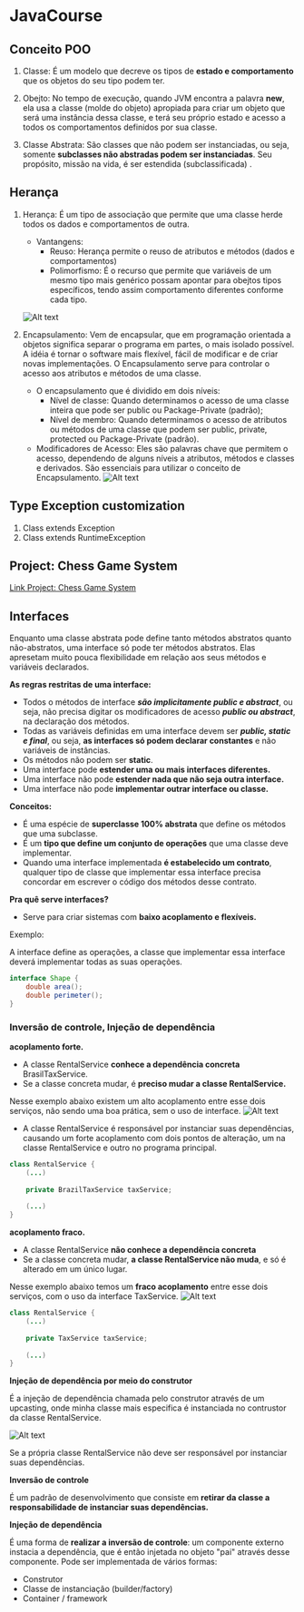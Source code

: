 # JavaCourse
## Conceito POO
1. Classe: É um modelo que decreve os tipos de <b>estado e comportamento</b> que os objetos do seu tipo podem ter.

2. Obejto: No tempo de execução, quando JVM encontra a palavra <b>new</b>, ela usa a classe (molde do objeto)
apropiada para criar um objeto que será uma instância dessa classe, e terá seu próprio estado e acesso a todos
os comportamentos definidos por sua classe. 

3. Classe Abstrata: São classes que não podem ser instanciadas, ou seja, somente <b>subclasses não abstradas podem
ser instanciadas</b>. Seu propósito, missão na vida, é ser estendida (subclassificada) .

## Herança

1. Herança: É um tipo de associação que permite que uma classe herde todos os dados e comportamentos de outra.
    * Vantangens:
        * Reuso: Herança permite o reuso de atributos e métodos (dados e comportamentos)
        * Polimorfismo: É o recurso que permite que variáveis de um mesmo tipo mais genérico possam
    apontar para obejtos tipos específicos, tendo assim comportamento diferentes conforme cada tipo.

    ![Alt text](conceito-poo/src/Inheritance_polymorphism/Herança-polimorfismo.png?raw=true "Herança & Polimorfismo")
    
2. Encapsulamento: Vem de encapsular, que em programação orientada a objetos significa separar o programa em partes,
o mais isolado possível. A idéia é tornar o software mais flexível, fácil de modificar e de criar novas implementações.
O Encapsulamento serve para controlar o acesso aos atributos e métodos de uma classe.
    * O encapsulamento que é dividido em dois níveis:
        * Nível de classe: Quando determinamos o acesso de uma classe inteira que pode ser public ou Package-Private (padrão);
        * Nível de membro: Quando determinamos o acesso de atributos ou métodos de uma classe que podem ser public, private, protected ou Package-Private (padrão).
    * Modificadores de Acesso: Eles são palavras chave que permitem o acesso, dependendo de alguns níveis a atributos, métodos e classes e derivados. São essenciais para utilizar o conceito de Encapsulamento.
    ![Alt text](conceito-poo/src/Inheritance_polymorphism/Modificadores-de-acesso.png?raw=true "Modificadores de Acesso")

## Type Exception customization
1. Class extends Exception
2. Class extends RuntimeException

## Project: Chess Game System

<a href="https://github.com/gleideveloper/project-chess-java" title="Project: Chess Game System">Link Project: Chess Game System</a>

## Interfaces
Enquanto uma classe abstrata pode define tanto métodos abstratos quanto não-abstratos, uma interface só pode ter métodos abstratos.
Elas apresetam muito pouca flexibilidade em relação aos seus métodos e variáveis declarados.

<b>As regras restritas de uma interface:</b>
* Todos o métodos de interface <i><b>são implicitamente public e abstract</b></i>, ou seja, não precisa digitar os modificadores de acesso
 <i><b>public ou abstract</b></i>, na declaração dos métodos.
 * Todas as variáveis definidas em uma interface devem ser <i><b>public, static e final</b></i>, ou seja, <b>as interfaces
 só podem declarar constantes</b> e não variáveis de instâncias.
 * Os métodos não podem ser <b>static</b>.
 * Uma interface pode <b>estender uma ou mais interfaces diferentes.</b>
 * Uma interface não pode <b>estender nada que não seja outra interface.</b>
 * Uma interface não pode <b>implementar outrar interface ou classe.</b>

<b>Conceitos:</b>
* É uma espécie de <b>superclasse 100% abstrata</b> que define os métodos que uma subclasse.
* É um <b>tipo que define um conjunto de operações</b> que uma classe deve implementar.
* Quando uma interface implementada <b>é estabelecido um contrato</b>, qualquer tipo de classe que implementar essa interface
precisa concordar em escrever o código dos métodos desse contrato.

<b>Pra quê serve interfaces?</b>
* Serve para criar sistemas com <b>baixo acoplamento e flexíveis.</b>
<p>Exemplo:</p>
A interface define as operações, a classe que implementar essa interface deverá implementar todas as suas operações.

```java
interface Shape {
    double area();
    double perimeter();
}
```
### Inversão de controle, Injeção de dependência

<b>acoplamento forte.</b>
* A classe RentalService <b>conhece a dependência concreta</b> BrasilTaxService.
* Se a classe concreta mudar, é <b>preciso mudar a classe RentalService.</b>

Nesse exemplo abaixo existem um alto acoplamento entre esse dois serviços, não sendo uma boa prática, sem o uso de interface.
![Alt text](interfaces/src/SolucaoSemInterfaces.png?raw=true "Forte Acoplamento")
* A classe RentalService é responsável por instanciar suas dependências, causando um forte acoplamento com dois pontos de alteração, um na classe RentalService e outro no programa principal.

```java
class RentalService {
    (...)
    
    private BrazilTaxService taxService;
    
    (...)
}
````

<b>acoplamento fraco.</b>
* A classe RentalService <b>não conhece a dependência concreta</b>
* Se a classe concreta mudar, <b>a classe RentalService não muda</b>, e só é alterado em um único lugar.

Nesse exemplo abaixo temos um <b>fraco acoplamento</b> entre esse dois serviços, com o uso da interface TaxService.
![Alt text](interfaces/src/SolucaoComInterfaces.png?raw=true "Fraco Acoplamento")

```java
class RentalService {
    (...)
    
    private TaxService taxService;
    
    (...)
}
````

<p><b>Injeção de dependência por meio do construtor</b></p>
É a injeção de dependência chamada pelo construtor através de um upcasting, onde minha classe mais especifica é instanciada no contrustor da classe RentalService.

![Alt text](interfaces/src/InjeçãoDeDependência.png?raw=true "Injeção de Dependeência")

Se a própria classe RentalService não deve ser responsável por instanciar suas dependências.

<p><b>Inversão de controle</b></p>

É um padrão de desenvolvimento que consiste em <b>retirar da classe a responsabilidade de instanciar suas dependências.</b>

<p><b>Injeção de dependência</b></p>

É uma forma de <b>realizar a inversão de controle</b>: um componente externo instacia a dependência, que é então injetada no objeto "pai" através desse componente. Pode ser implementada de vários formas:
* Construtor
* Classe de instanciação (builder/factory)
* Container / framework